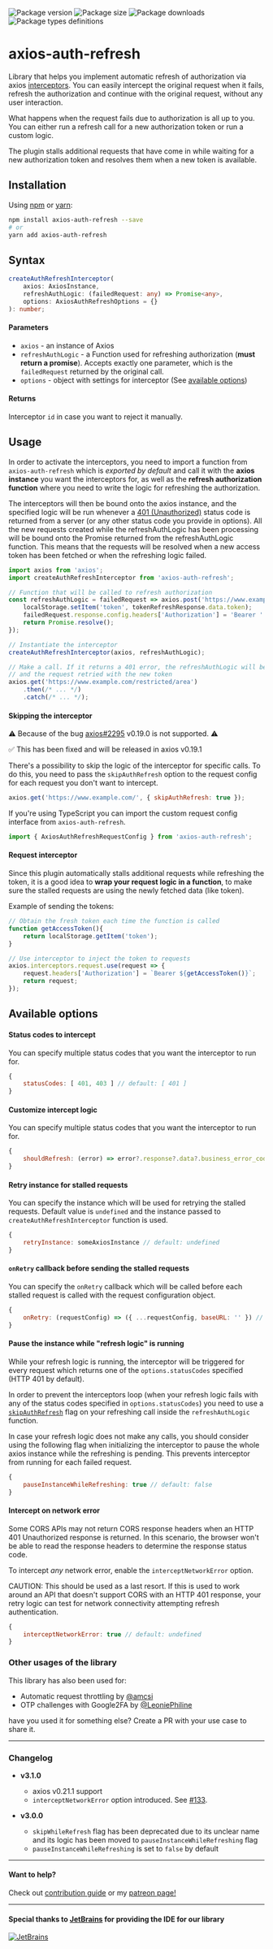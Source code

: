 ![Package version](https://img.shields.io/npm/v/axios-auth-refresh?label=version)
![Package size](https://img.shields.io/bundlephobia/min/axios-auth-refresh)
![Package downloads](https://img.shields.io/npm/dm/axios-auth-refresh)
![Package types definitions](https://img.shields.io/npm/types/axios-auth-refresh)

# axios-auth-refresh
Library that helps you implement automatic refresh of authorization
via axios [interceptors](https://github.com/axios/axios#interceptors).
You can easily intercept the original request when it fails, refresh the authorization and continue with the original request,
without any user interaction.

What happens when the request fails due to authorization is all up to you.
You can either run a refresh call for a new authorization token or run a custom logic. 

The plugin stalls additional requests that have come in while waiting for a new authorization token
and resolves them when a new token is available.

## Installation

Using [npm](https://www.npmjs.com/get-npm) or [yarn](https://yarnpkg.com/en/docs/install):

```bash
npm install axios-auth-refresh --save
# or
yarn add axios-auth-refresh
```

## Syntax

```typescript
createAuthRefreshInterceptor(
    axios: AxiosInstance,
    refreshAuthLogic: (failedRequest: any) => Promise<any>,
    options: AxiosAuthRefreshOptions = {}
): number;
```

#### Parameters
- `axios` - an instance of Axios
- `refreshAuthLogic` - a Function used for refreshing authorization (**must return a promise**).
Accepts exactly one parameter, which is the `failedRequest` returned by the original call.
- `options` - object with settings for interceptor (See [available options](#available-options))

#### Returns
Interceptor `id` in case you want to reject it manually.

## Usage
In order to activate the interceptors, you need to import a function from `axios-auth-refresh`
which is *exported by default* and call it with the **axios instance** you want the interceptors for, 
as well as the **refresh authorization function** where you need to write the logic for refreshing the authorization.

The interceptors will then be bound onto the axios instance, and the specified logic will be run whenever a [401 (Unauthorized)](https://httpstatuses.com/401) status code 
is returned from a server (or any other status code you provide in options). All the new requests created while the refreshAuthLogic has been processing will be bound onto the 
Promise returned from the refreshAuthLogic function. This means that the requests will be resolved when a new access token has been fetched or when the refreshing logic failed.

```javascript
import axios from 'axios';
import createAuthRefreshInterceptor from 'axios-auth-refresh';

// Function that will be called to refresh authorization
const refreshAuthLogic = failedRequest => axios.post('https://www.example.com/auth/token/refresh').then(tokenRefreshResponse => {
    localStorage.setItem('token', tokenRefreshResponse.data.token);
    failedRequest.response.config.headers['Authorization'] = 'Bearer ' + tokenRefreshResponse.data.token;
    return Promise.resolve();
});

// Instantiate the interceptor
createAuthRefreshInterceptor(axios, refreshAuthLogic);

// Make a call. If it returns a 401 error, the refreshAuthLogic will be run, 
// and the request retried with the new token
axios.get('https://www.example.com/restricted/area')
    .then(/* ... */)
    .catch(/* ... */);
```

#### Skipping the interceptor

:warning: Because of the bug [axios#2295](https://github.com/axios/axios/issues/2295) v0.19.0 is not supported. :warning:

:white_check_mark: This has been fixed and will be released in axios v0.19.1

There's a possibility to skip the logic of the interceptor for specific calls.
To do this, you need to pass the `skipAuthRefresh` option to the request config for each request you don't want to intercept.
```javascript
axios.get('https://www.example.com/', { skipAuthRefresh: true });
```

If you're using TypeScript you can import the custom request config interface from `axios-auth-refresh`.
```typescript
import { AxiosAuthRefreshRequestConfig } from 'axios-auth-refresh';
```

#### Request interceptor
Since this plugin automatically stalls additional requests while refreshing the token,
it is a good idea to **wrap your request logic in a function**, 
to make sure the stalled requests are using the newly fetched data (like token).

Example of sending the tokens:
```javascript
// Obtain the fresh token each time the function is called
function getAccessToken(){
    return localStorage.getItem('token');
}

// Use interceptor to inject the token to requests
axios.interceptors.request.use(request => {
    request.headers['Authorization'] = `Bearer ${getAccessToken()}`;
    return request;
});
```

## Available options

#### Status codes to intercept 

You can specify multiple status codes that you want the interceptor to run for.

```javascript
{
    statusCodes: [ 401, 403 ] // default: [ 401 ]
}
```
#### Customize intercept logic

You can specify multiple status codes that you want the interceptor to run for.

```javascript
{
    shouldRefresh: (error) => error?.response?.data?.business_error_code === 100385
}
```

#### Retry instance for stalled requests

You can specify the instance which will be used for retrying the stalled requests.
Default value is `undefined` and the instance passed to `createAuthRefreshInterceptor` function is used.

```javascript
{
    retryInstance: someAxiosInstance // default: undefined
}
```

#### `onRetry` callback before sending the stalled requests

You can specify the `onRetry` callback which will be called before each
stalled request is called with the request configuration object.

```javascript
{
    onRetry: (requestConfig) => ({ ...requestConfig, baseURL: '' }) // default: undefined
}
```

#### Pause the instance while "refresh logic" is running

While your refresh logic is running, the interceptor will be triggered for every request
which returns one of the `options.statusCodes` specified (HTTP 401 by default).

In order to prevent the interceptors loop (when your refresh logic fails with any of the status
codes specified in `options.statusCodes`) you need to use a [`skipAuthRefresh`](#skipping-the-interceptor)
flag on your refreshing call inside the `refreshAuthLogic` function.

In case your refresh logic does not make any calls, you should consider using the following flag
when initializing the interceptor to pause the whole axios instance while the refreshing is pending.
This prevents interceptor from running for each failed request.

```javascript
{
    pauseInstanceWhileRefreshing: true // default: false
}
```

#### Intercept on network error

Some CORS APIs may not return CORS response headers when an HTTP 401 Unauthorized response is returned.
In this scenario, the browser won't be able to read the response headers to determine the response status code.

To intercept *any* network error, enable the `interceptNetworkError` option.

CAUTION: This should be used as a last resort. If this is used to work around an API that doesn't support CORS
with an HTTP 401 response, your retry logic can test for network connectivity attempting refresh authentication.

```javascript
{
    interceptNetworkError: true // default: undefined
}
```

### Other usages of the library
This library has also been used for:

- Automatic request throttling by [@amcsi](https://github.com/amcsi)
- OTP challenges with Google2FA by [@LeoniePhiline](https://github.com/LeoniePhiline)

have you used it for something else? Create a PR with your use case to share it.

---

### Changelog

- **v3.1.0**
  - axios v0.21.1 support
  - `interceptNetworkError` option introduced. See [#133](https://github.com/Flyrell/axios-auth-refresh/issues/133).

- **v3.0.0**
  - `skipWhileRefresh` flag has been deprecated due to its unclear name and its logic has been moved to `pauseInstanceWhileRefreshing` flag
  - `pauseInstanceWhileRefreshing` is set to `false` by default

---

#### Want to help?
Check out [contribution guide](CONTRIBUTING.md) or my [patreon page!](https://www.patreon.com/dawidzbinski)

---

#### Special thanks to [JetBrains](https://www.jetbrains.com/?from=axios-auth-refresh) for providing the IDE for our library
<a href="https://www.jetbrains.com/?from=axios-auth-refresh" title="Link to JetBrains"><img src="https://upload.wikimedia.org/wikipedia/commons/thumb/1/1a/JetBrains_Logo_2016.svg/128px-JetBrains_Logo_2016.svg.png" alt="JetBrains"></a>
